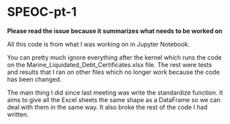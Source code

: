# SPEOC-pt-1

**Please read the issue because it summarizes what needs to be
worked on**

All this code is from what I was working on in Jupyter Notebook.

You can pretty much ignore everything after the kernel which runs
the code on the Marine_Liquidated_Debt_Certificates.xlsx file. The 
rest were tests and results that I ran on other files which no 
longer work because the code has been changed.

The main thing I did since last meeting was write the standardize
function. It aims to give all the Excel sheets the same shape as 
a DataFrame so we can deal with them in the same way. It also broke
the rest of the code I had written.

